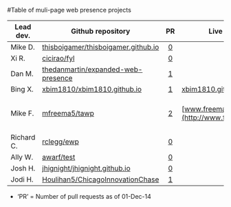 #Table of muli-page web presence projects

| Lead dev.  | Github repository                                                                               | PR                                                          | Live page                                   | Notes   |
|------------|-------------------------------------------------------------------------------------------------|:-----------------------------------------------------------:|---------------------------------------------|---------|
| Mike D.    | [thisboigamer/thisboigamer.github.io](//github.com/thisboigamer/thisboigamer.github.io)         | [0](//github.com/thisboigamer/thisboigamer.github.io/pulls) | | |
| Xi R.      | [cicirao/fyl](//github.com/cicirao/fyl/tree/gh-pages)                                           | [0](//github.com/cicirao/fyl/pulls)                         | | |
| Dan M.     | [thedanmartin/expanded-web-presence](//github.com/thedanmartin/expanded-web-presence)           | [1](//github.com/thedanmartin/expanded-web-presence/pulls)  | | |
| Bing X.    | [xbim1810/xbim1810.github.io](//github.com/xbim1810/xbim1810.github.io)                         | [1](//github.com/xbim1810/xbim1810.github.io/pulls)         | [xbim1810.github.io](http://xbim1810.github.io/) | |
| Mike F.    | [mfreema5/tawp](//github.com/mfreema5/tawp)                                                     | [2](//github.com/mfreema5/tawp/pulls)                       | [www.freeman.blue](http://www.freeman.blue) | Want to help?  See: [ToDo.md](//github.com/mfreema5/tawp/blob/master/ToDo.md) |
| Richard C. | [rclegg/ewp](//github.com/rclegg/ewp)                                                           | [0](//github.com/rclegg/ewp/pulls)                          | | |
| Ally W.    | [awarf/test](//github.com/awarf/test/tree/gh-pages)                                             | [0](//github.com/awarf/test/pulls)                          | | |
| Josh H.    | [jhignight/jhignight.github.io](//github.com/jhignight/jhignight.github.io)                     | [0](//github.com/jhignight/jhignight.github.io/pulls)       | | |
| Jodi H.    | [Houlihan5/ChicagoInnovationChase](//github.com/Houlihan5/ChicagoInnovationChase/tree/gh-pages) | [1](//github.com/Houlihan5/ChicagoInnovationChase/pulls)    | | |

* &lsquo;PR&rsquo; = Number of pull requests as of 01-Dec-14
